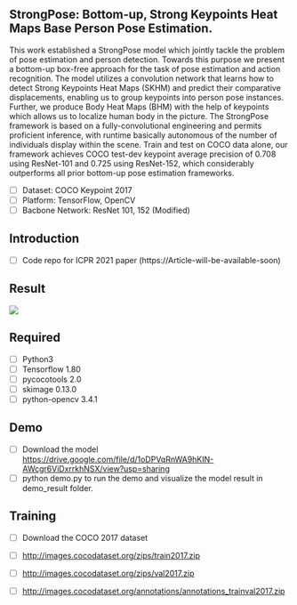 ## StrongPose: Bottom-up, Strong Keypoints Heat Maps Base Person Pose Estimation.
This work established a StrongPose model which jointly tackle the problem of pose estimation and person detection. Towards this purpose we present a bottom-up box-free approach for the task of pose estimation and action recognition. The model utilizes a convolution network that learns how to detect Strong Keypoints Heat Maps (SKHM) and predict their comparative displacements, enabling us to group keypoints into person pose instances. Further, we produce Body Heat Maps (BHM) with the help of keypoints which allows us to localize human body in the picture. The StrongPose framework is based on a fully-convolutional engineering and permits proficient inference, with runtime basically autonomous of the number of individuals display within the scene. Train and test on COCO data alone, our framework achieves COCO test-dev keypoint average precision of 0.708 using ResNet-101 and 0.725 using ResNet-152, which considerably outperforms all prior bottom-up pose estimation frameworks.

- [ ] Dataset: COCO Keypoint 2017 <br/>
- [ ] Platform: TensorFlow, OpenCV <br/>
- [ ] Bacbone Network: ResNet 101, 152 (Modified) <br/>

## Introduction
 - [ ] Code repo for ICPR 2021 paper (https://Article-will-be-available-soon)

## Result
![](pic3.jpeg)

## Required
- [ ] Python3
- [ ] Tensorflow 1.80
- [ ] pycocotools 2.0
- [ ] skimage 0.13.0
- [ ] python-opencv 3.4.1

## Demo
- [ ] Download the model https://drive.google.com/file/d/1oDPVqRnWA9hKIN-AWcgr6ViDxrrkhNSX/view?usp=sharing <br/>
- [ ] python demo.py to run the demo and visualize the model result in demo_result folder. 

## Training
- [ ] Download the COCO 2017 dataset 

- [ ] http://images.cocodataset.org/zips/train2017.zip <br/>

- [ ] http://images.cocodataset.org/zips/val2017.zip <br/>

- [ ] http://images.cocodataset.org/annotations/annotations_trainval2017.zip <br/>
